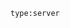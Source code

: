 <!-- usedin: [ _includes/_inlines/StackManagement/common/global-search/global-search_advanced-search.md] -->

`type:server`
